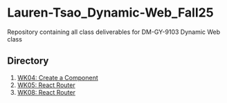 # Lauren-Tsao_Dynamic-Web_Fall25
Repository containing all class deliverables for DM-GY-9103 Dynamic Web class

## Directory
1. [WK04: Create a Component](https://github.com/lauren-tsao-DM-GY-9103-2025Fall-K/Lauren-Tsao_Dynamic-Web_Fall25/tree/main/lauren-tsao_hw04)
2. [WK05: React Router](https://github.com/lauren-tsao-DM-GY-9103-2025Fall-K/Lauren-Tsao_Dynamic-Web_Fall25/tree/main/lauren-tsao_hw05)
3. [WK08: React Router](https://github.com/lauren-tsao-DM-GY-9103-2025Fall-K/Lauren-Tsao_Dynamic-Web_Fall25/tree/main/lauren-tsao_midterm)
